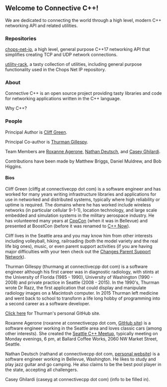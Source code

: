 ## Welcome to Connective C++!

We are dedicated to connecting the world through a high level, modern C++ networking API and related utilities.

### Repositories

[chops-net-ip](https://connectivecpp.github.io/chops-net-ip), a high level, general purpose C++17 networking API that simplifies creating TCP and UDP network connections.

[utility-rack](https://connectivecpp.github.io/utility-rack), a tasty collection of utilities, including general purpose functionality used in the Chops Net IP repository.

### About

Connective C++ is an open source project providing tasty libraries and code for networking applications written in the C++ language.

Why C++? 

### People

Principal Author is [Cliff Green](https://github.com/cliffg-softwarelibre).

Principal Co-author is [Thurman Gillespy](https://tgill880.github.io).

Team Members are [Roxanne Agerone](https://github.com/oxenran), [Nathan Deutsch](https://github.com/n-deutsch), and [Casey Ghilardi](https://github.com/Crghilardi).

Contributions have been made by Matthew Briggs, Daniel Muldrew, and Bob Higgins.

#### Bios

Cliff Green (cliffg at connectivecpp dot com) is a software engineer and has worked for many years writing infrastructure libraries and applications for use in networked and distributed systems, typically where high reliability or uptime is required. The domains where he has worked include wireless networks (in particular cellular 9-1-1), location technology, and large scale embedded and simulation systems in the military aerospace industry. He has volunteered many years at [CppCon](https://cppcon.org/) (when it was in Bellevue) and presented at BoostCon (before it was renamed to [C++ Now](http://cppnow.org/)).

Cliff lives in the Seattle area and you may know him from other interests including volleyball, hiking, railroading (both the model variety and the real life big ones), music, or even parent support activities (if you are having major difficulties with your teen check out the [Changes Parent Support Network](http://cpsn.org)).

Thurman Gillespy (thurmang at connectivecpp dot com) is a software engineer although his first career was in diagnostic radiology, with stints at the University of Florida (1985 - 1990), University of Washington (1990 - 2008) and private practice in Seattle (2008 - 2015). In the 1990's, Thurman wrote Dr Razz, the first application that could display and manipulate radiology images on a Macintosh computer. In 2015 Thurman left medicine and went back to school to transform a life long hobby of programming into a second career as a software developer.

[Click here](https://tgill880.github.io/) for Thurman's personal GitHub site.

Roxanne Agerone (roxanne at connectivecpp dot com, [GitHub site](https://github.com/oxenran)) is a software engineer working in the Seattle area and loves classic cars (among other interests). She created the [Seattle C++ Meetup](https://www.meetup.com/Seattle-C-Meetup), typically meeting on Monday evenings, 6 pm, at Ballard Coffee Works, 2060 NW Market Street, Seattle.

Nathan Deutsch (nathand at connectivecpp dot com, [personal website](http://www.nathandeutsch.com)) is a software engineer working in Bellevue, Washington. He likes to study and play jazz guitar and go camping. He also claims to be the best pool player in the state, accepting all challengers.

Casey Ghilardi (caseyg at connectivecpp dot com) (info to be filled in).

